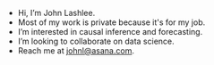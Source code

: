 - Hi, I’m John Lashlee.
- Most of my work is private because it's for my job.
- I’m interested in causal inference and forecasting.
- I’m looking to collaborate on data science.
- Reach me at johnl@asana.com.

<!---
john-asana/john-asana is a ✨ special ✨ repository because its `README.md` (this file) appears on your GitHub profile.
You can click the Preview link to take a look at your changes.
--->
